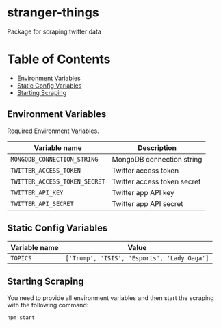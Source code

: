 # stranger-things

Package for scraping twitter data

# Table of Contents

* [Environment Variables](#environment-variables)
* [Static Config Variables](#static-config-variables)
* [Starting Scraping](#starting-scraping)

## Environment Variables

Required Environment Variables.

| Variable name                    | Description                        |
|----------------------------------|------------------------------------|
| `MONGODB_CONNECTION_STRING`      | MongoDB connection string          |
| `TWITTER_ACCESS_TOKEN`           | Twitter access token               |
| `TWITTER_ACCESS_TOKEN_SECRET`    | Twitter access token secret        |
| `TWITTER_API_KEY`                | Twitter app API key                |
| `TWITTER_API_SECRET`             | Twitter app API secret             |


## Static Config Variables

| Variable name                    | Value                                        |
|----------------------------------|----------------------------------------------|
| `TOPICS`                         | `['Trump', 'ISIS', 'Esports', 'Lady Gaga']`  |


## Starting Scraping

You need to provide all environment variables and then start the scraping with the following command:

```
npm start
```

